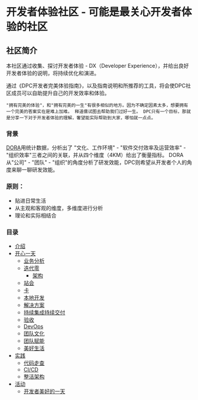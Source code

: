 # 开发者体验社区 - 可能是最关心开发者体验的社区
## 社区简介

本社区通过收集、探讨开发者体验 - DX（Developer Experience），并给出良好开发者体验的说明，将持续优化和演进。

通过《DPC开发者完美体验指南》，以及指南说明和所推荐的工具，将会使DPC社区成员可以自助提升自己的开发效率和体验。

`"拥有完美的体验"，和"拥有完美的一生"有很多相似的地方。因为不确定因素太多，想要拥有一个完美的答案实在是难上加难。
释道儒试图去帮助我们过好一生。
DPC只有一个目标，那就是分享一下对于开发者体验的理解，奢望能实际帮助到大家，哪怕就一点点。`

### 背景

[DORA][dora website]用统计数据，分析出了 "文化、工作环境" - "软件交付效率及运营效率" - "组织效率"三者之间的关联，并从四个维度（4KM）给出了衡量指标。
DORA从"公司" - "团队" - "组织"的角度分析了研发效能，DPC则希望从开发者个人的角度来聊一聊研发效能。


### 原则：

* 贴进日常生活
* 从主观和客观的维度，多维度进行分析
* 理论和实际相结合

### 目录

- [介绍](spec.md)
- [开心一天](gooday/index.md)
    - [业务分析](gooday/business-analysis.md)
    - [迭代零](gooday/iteration-zero.md)
        - [架构](capability/architecture.md)
    - [站会](gooday/standup.md)
    - [卡](gooday/card.md)
    - [本地开发](gooday/local-development.md)
    - [解决方案](gooday/tech-solution.md)
    - [持续集成持续交付](gooday/ci-cd.md)
    - [验收](gooday/desk-check.md)
    - [DevOps](gooday/devops.md)
    - [团队文化](gooday/team-culture.md)
    - [团队赋能](gooday/team-enablement.md)
    - [美好生活](gooday/good-life.md)
- [实践](practices.md)
    - [代码走查](#代码回顾)
    - [CI/CD](ci-cd.md)
    - [整洁架构](clean-architecture-v1.md)
- [活动](weekly-catchup.md)
    - [开发者美好的一天](#美好的一天)


[dora website]: https://www.devops-research.com/research.html

